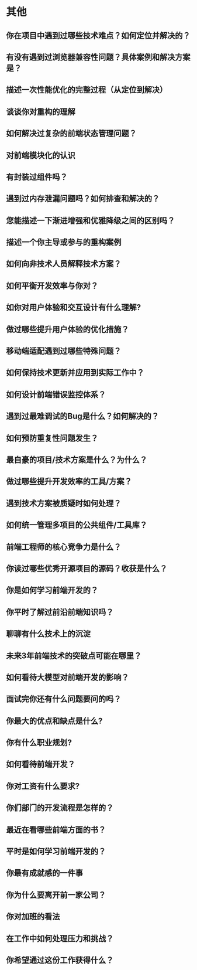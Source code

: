 # 其他

## 你在项目中遇到过哪些技术难点？如何定位并解决的？

## 有没有遇到过浏览器兼容性问题？具体案例和解决方案是？

## 描述一次性能优化的完整过程（从定位到解决）

## 谈谈你对重构的理解

## 如何解决过复杂的前端状态管理问题？

## 对前端模块化的认识

## 有封装过组件吗？

## 遇到过内存泄漏问题吗？如何排查和解决的？

## 您能描述一下渐进增强和优雅降级之间的区别吗？

## 描述一个你主导或参与的重构案例

## 如何向非技术人员解释技术方案？

## 如何平衡开发效率与你对？

## 如你对用户体验和交互设计有什么理解?

## 做过哪些提升用户体验的优化措施？

## 移动端适配遇到过哪些特殊问题？

## 如何保持技术更新并应用到实际工作中？

## 如何设计前端错误监控体系？

## 遇到过最难调试的Bug是什么？如何解决的？

## 如何预防重复性问题发生？

##  最自豪的项目/技术方案是什么？为什么？

## 做过哪些提升开发效率的工具/方案？

## 遇到技术方案被质疑时如何处理？

## 如何统一管理多项目的公共组件/工具库？

## 前端工程师的核心竞争力是什么？

## 你读过哪些优秀开源项目的源码？收获是什么？

## 你是如何学习前端开发的？

## 你平时了解过前沿前端知识吗？

## 聊聊有什么技术上的沉淀

##  未来3年前端技术的突破点可能在哪里？

##  如何看待大模型对前端开发的影响？

## ⾯试完你还有什么问题要问的吗？

## 你最⼤的优点和缺点是什么?

## 你有什么职业规划?

## 如何看待前端开发？

## 你对⼯资有什么要求?

## 你们部⻔的开发流程是怎样的？

## 最近在看哪些前端⽅⾯的书？

## 平时是如何学习前端开发的？

## 你最有成就感的⼀件事

## 你为什么要离开前⼀家公司？

## 你对加班的看法

## 在工作中如何处理压力和挑战？

## 你希望通过这份⼯作获得什么？